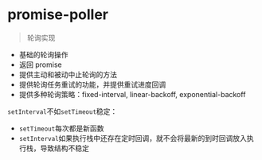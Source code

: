 # promise-poller

> 轮询实现

- 基础的轮询操作
- 返回 promise
- 提供主动和被动中止轮询的方法
- 提供轮询任务重试的功能，并提供重试进度回调
- 提供多种轮询策略：fixed-interval, linear-backoff, exponential-backoff

`setInterval`不如`setTimeout`稳定：

- `setTimeout`每次都是新函数
- `setInterval`如果执行栈中还存在定时回调，就不会将最新的到时回调放入执行栈，导致结构不稳定
